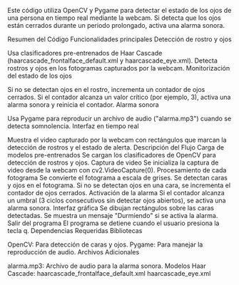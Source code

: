 Este código utiliza OpenCV y Pygame para detectar el estado de los ojos de una persona en tiempo real mediante la webcam. Si detecta que los ojos están cerrados durante un periodo prolongado, activa una alarma sonora.

Resumen del Código
Funcionalidades principales
Detección de rostro y ojos

Usa clasificadores pre-entrenados de Haar Cascade (haarcascade_frontalface_default.xml y haarcascade_eye.xml).
Detecta rostros y ojos en los fotogramas capturados por la webcam.
Monitorización del estado de los ojos

Si no se detectan ojos en el rostro, incrementa un contador de ojos cerrados.
Si el contador alcanza un valor crítico (por ejemplo, 3), activa una alarma sonora y reinicia el contador.
Alarma sonora

Usa Pygame para reproducir un archivo de audio ("alarma.mp3") cuando se detecta somnolencia.
Interfaz en tiempo real

Muestra el video capturado por la webcam con rectángulos que marcan la detección de rostros y el estado de alerta.
Descripción del Flujo
Carga de modelos pre-entrenados
Se cargan los clasificadores de OpenCV para detección de rostros y ojos.
Captura de video
Se inicializa la captura de video desde la webcam con cv2.VideoCapture(0).
Procesamiento de cada fotograma
Se convierte el fotograma a escala de grises.
Se detectan caras y ojos en el fotograma.
Si no se detectan ojos en una cara, se incrementa el contador de ojos cerrados.
Activación de la alarma
Si el contador alcanza un umbral (3 ciclos consecutivos sin detectar ojos abiertos), se activa una alarma sonora.
Interfaz gráfica
Se dibujan rectángulos sobre las caras detectadas.
Se muestra un mensaje "Durmiendo" si se activa la alarma.
Salir del programa
El programa se detiene cuando el usuario presiona la tecla q.
Dependencias Requeridas
Bibliotecas

OpenCV: Para detección de caras y ojos.
Pygame: Para manejar la reproducción de audio.
Archivos Adicionales

alarma.mp3: Archivo de audio para la alarma sonora.
Modelos Haar Cascade:
haarcascade_frontalface_default.xml
haarcascade_eye.xml
